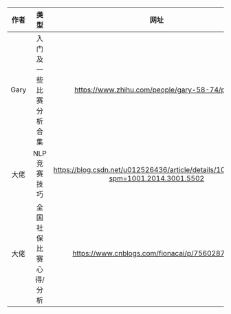 |作者|类型|网址|描述
|:-:|:-:|:-:|:-:|
|Gary|入门及一些比赛分析合集|https://www.zhihu.com/people/gary-58-74/posts|kaggle上的|
|大佬|NLP竞赛技巧|https://blog.csdn.net/u012526436/article/details/100527803?spm=1001.2014.3001.5502|需要基础|
|大佬|全国社保比赛心得/分析|https://www.cnblogs.com/fionacai/p/7560287.html|比赛经验|







